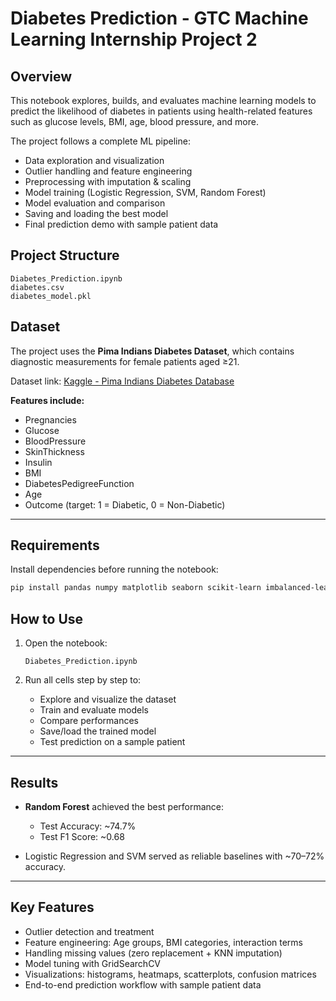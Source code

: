 
#  Diabetes Prediction - GTC Machine Learning Internship Project 2

##  Overview
This notebook explores, builds, and evaluates machine learning models to predict the likelihood of diabetes in patients using health-related features such as glucose levels, BMI, age, blood pressure, and more.  

The project follows a complete ML pipeline:  
- Data exploration and visualization  
- Outlier handling and feature engineering  
- Preprocessing with imputation & scaling  
- Model training (Logistic Regression, SVM, Random Forest)  
- Model evaluation and comparison  
- Saving and loading the best model  
- Final prediction demo with sample patient data   



##  Project Structure

````
Diabetes_Prediction.ipynb   
diabetes.csv               
diabetes_model.pkl        
````


##  Dataset
The project uses the **Pima Indians Diabetes Dataset**, which contains diagnostic measurements for female patients aged ≥21.  

 Dataset link: [Kaggle - Pima Indians Diabetes Database](https://www.kaggle.com/datasets/uciml/pima-indians-diabetes-database)  

**Features include:**  
- Pregnancies  
- Glucose  
- BloodPressure  
- SkinThickness  
- Insulin  
- BMI  
- DiabetesPedigreeFunction  
- Age  
- Outcome (target: 1 = Diabetic, 0 = Non-Diabetic)  

---

##  Requirements
Install dependencies before running the notebook:  

```bash
pip install pandas numpy matplotlib seaborn scikit-learn imbalanced-learn 
````


##  How to Use

1. Open the notebook:

   ```
   Diabetes_Prediction.ipynb
   ```
2. Run all cells step by step to:

   * Explore and visualize the dataset
   * Train and evaluate models
   * Compare performances
   * Save/load the trained model
   * Test prediction on a sample patient

---

##  Results

* **Random Forest** achieved the best performance:

  * Test Accuracy: \~74.7%
  * Test F1 Score: \~0.68
* Logistic Regression and SVM served as reliable baselines with \~70–72% accuracy.

---

##  Key Features

* Outlier detection and treatment
* Feature engineering: Age groups, BMI categories, interaction terms
* Handling missing values (zero replacement + KNN imputation)
* Model tuning with GridSearchCV
* Visualizations: histograms, heatmaps, scatterplots, confusion matrices
* End-to-end prediction workflow with sample patient data

